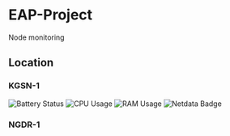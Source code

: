 # EAP-Project
Node monitoring


## Location
### KGSN-1
![Battery Status](https://kgsn1.hobihaus.com/api/v1/badge.svg?chart=powersupply_capacity.smb1360-battery&alarm=linux_power_supply_capacity&refresh=auto)
![CPU Usage](https://kgsn1.hobihaus.com/api/v1/badge.svg?chart=system.cpu&alarm=10min_cpu_usage&refresh=auto)
![RAM Usage](https://kgsn1.hobihaus.com/api/v1/badge.svg?chart=system.ram&alarm=ram_in_use&refresh=auto)
![Netdata Badge](https://kgsn1.hobihaus.com/api/v1/badge.svg?chart=net_packets.wlan0&alarm=1m_received_packets_rate&refresh=auto)
### NGDR-1
